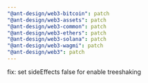 ```yaml
---
"@ant-design/web3-bitcoin": patch
"@ant-design/web3-assets": patch
"@ant-design/web3-common": patch
"@ant-design/web3-ethers": patch
"@ant-design/web3-solana": patch
"@ant-design/web3-wagmi": patch
"@ant-design/web3": patch
---
```


fix: set sideEffects false for enable treeshaking
